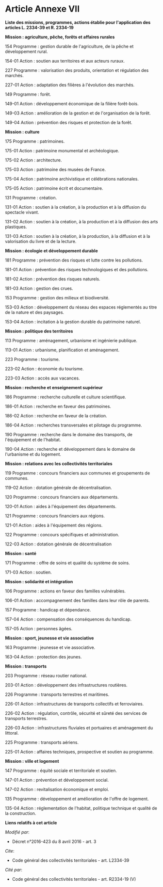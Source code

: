 # Article Annexe VII

**Liste des missions, programmes, actions établie pour l'application des articles L. 2334-39 et R. 2334-19**

**Mission : agriculture, pêche, forêts et affaires rurales**

154 Programme : gestion durable de l'agriculture, de la pêche et développement rural.

154-01 Action : soutien aux territoires et aux acteurs ruraux.

227 Programme : valorisation des produits, orientation et régulation des marchés.

227-01 Action : adaptation des filières à l'évolution des marchés.

149 Programme : forêt.

149-01 Action : développement économique de la filière forêt-bois.

149-03 Action : amélioration de la gestion et de l'organisation de la forêt.

149-04 Action : prévention des risques et protection de la forêt.

**Mission : culture**

175 Programme : patrimoines.

175-01 Action : patrimoine monumental et archéologique.

175-02 Action : architecture.

175-03 Action : patrimoine des musées de France.

175-04 Action : patrimoine archivistique et célébrations nationales.

175-05 Action : patrimoine écrit et documentaire.

131 Programme : création.

131-01 Action : soutien à la création, à la production et à la diffusion du spectacle vivant.

131-02 Action : soutien à la création, à la production et à la diffusion des arts plastiques.

131-03 Action : soutien à la création, à la production, à la diffusion et à la valorisation du livre et de la lecture.

**Mission : écologie et développement durable**

181 Programme : prévention des risques et lutte contre les pollutions.

181-01 Action : prévention des risques technologiques et des pollutions.

181-02 Action : prévention des risques naturels.

181-03 Action : gestion des crues.

153 Programme : gestion des milieux et biodiversité.

153-03 Action : développement du réseau des espaces réglementés au titre de la nature et des paysages.

153-04 Action : incitation à la gestion durable du patrimoine naturel.

**Mission : politique des territoires**

113 Programme : aménagement, urbanisme et ingénierie publique.

113-01 Action : urbanisme, planification et aménagement.

223 Programme : tourisme.

223-02 Action : économie du tourisme.

223-03 Action : accès aux vacances.

**Mission : recherche et enseignement supérieur**

186 Programme : recherche culturelle et culture scientifique.

186-01 Action : recherche en faveur des patrimoines.

186-02 Action : recherche en faveur de la création.

186-04 Action : recherches transversales et pilotage du programme.

190 Programme : recherche dans le domaine des transports, de l'équipement et de l'habitat.

190-04 Action : recherche et développement dans le domaine de l'urbanisme et du logement.

**Mission : relations avec les collectivités territoriales**

119 Programme : concours financiers aux communes et groupements de communes.

119-02 Action : dotation générale de décentralisation.

120 Programme : concours financiers aux départements.

120-01 Action : aides à l'équipement des départements.

121 Programme : concours financiers aux régions.

121-01 Action : aides à l'équipement des régions.

122 Programme : concours spécifiques et administration.

122-03 Action : dotation générale de décentralisation

**Mission : santé**

171 Programme : offre de soins et qualité du système de soins.

171-03 Action : soutien.

**Mission : solidarité et intégration**

106 Programme : actions en faveur des familles vulnérables.

106-01 Action : accompagnement des familles dans leur rôle de parents.

157 Programme : handicap et dépendance.

157-04 Action : compensation des conséquences du handicap.

157-05 Action : personnes âgées.

**Mission : sport, jeunesse et vie associative**

163 Programme : jeunesse et vie associative.

163-04 Action : protection des jeunes.

**Mission : transports**

203 Programme : réseau routier national.

203-01 Action : développement des infrastructures routières.

226 Programme : transports terrestres et maritimes.

226-01 Action : infrastructures de transports collectifs et ferroviaires.

226-02 Action : régulation, contrôle, sécurité et sûreté des services de transports terrestres.

226-03 Action : infrastructures fluviales et portuaires et aménagement du littoral.

225 Programme : transports aériens.

225-01 Action : affaires techniques, prospective et soutien au programme.

**Mission : ville et logement**

147 Programme : équité sociale et territoriale et soutien.

147-01 Action : prévention et développement social.

147-02 Action : revitalisation économique et emploi.

135 Programme : développement et amélioration de l'offre de logement.

135-04 Action : réglementation de l'habitat, politique technique et qualité de la construction.

**Liens relatifs à cet article**

_Modifié par_:

  - Décret n°2016-423 du 8 avril 2016 - art. 3

_Cite_:

  - Code général des collectivités territoriales - art. L2334-39

_Cité par_:

  - Code général des collectivités territoriales - art. R2334-19 (V)
